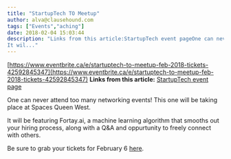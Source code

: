 ```yaml
---
title: "StartupTech TO Meetup"
author: alva@clausehound.com
tags: ["Events","aching"]
date: 2018-02-04 15:03:44
description: "Links from this article:StartupTech event pageOne can never attend too many networking events! This one will be taking place at Spaces Queen West.
It wil..."
---
```


[https://www.eventbrite.ca/e/startuptech-to-meetup-feb-2018-tickets-42592845347](https://www.eventbrite.ca/e/startuptech-to-meetup-feb-2018-tickets-42592845347)
**Links from this article:**
[StartupTech event page](https://www.eventbrite.ca/e/startuptech-to-meetup-feb-2018-tickets-42592845347)

One can never attend too many networking events! This one will be taking place at Spaces Queen West.

It will be featuring Fortay.ai, a machine learning algorithm that smooths out your hiring process, along with a Q&A and oppurtunity to freely connect with others.

Be sure to grab your tickets for February 6 [here](https://www.eventbrite.ca/e/startuptech-to-meetup-feb-2018-tickets-42592845347).